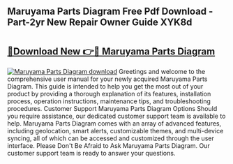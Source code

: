 ## Maruyama Parts Diagram Free Pdf Download - Part-2yr New Repair Owner Guide XYK8d

# <h2><a href="http://dfisiy.blite.top/?on=Maruyama+Parts+Diagram">🔗Download New 👉🔴 Maruyama Parts Diagram</a></h2>

[![Maruyama Parts Diagram download](https://i.imgur.com/lujVjoI.png)](http://dfisiy.blite.top/?on=Maruyama+Parts+Diagram)
Greetings and welcome to the comprehensive user manual for your newly acquired Maruyama Parts Diagram. This guide is intended to help you get the most out of your product by providing a thorough explanation of its features, installation process, operation instructions, maintenance tips, and troubleshooting procedures. Customer Support Maruyama Parts Diagram Options Should you require assistance, our dedicated customer support team is available to help. Maruyama Parts Diagram comes with an array of advanced features, including geolocation, smart alerts, customizable themes, and multi-device syncing, all of which can be accessed and customized through the user interface. Please Don't Be Afraid to Ask Maruyama Parts Diagram. Our customer support team is ready to answer your questions.
